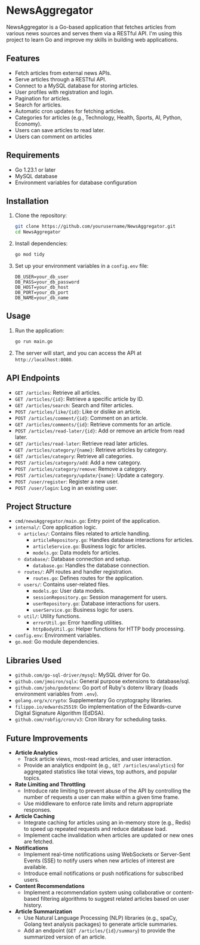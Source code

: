 # NewsAggregator

NewsAggregator is a Go-based application that fetches articles from various news sources and serves them via a RESTful
API. I'm using this project to learn Go and improve my skills in building web applications.

## Features

- Fetch articles from external news APIs.
- Serve articles through a RESTful API.
- Connect to a MySQL database for storing articles.
- User profiles with registration and login.
- Pagination for articles.
- Search for articles.
- Automatic cron updates for fetching articles.
- Categories for articles (e.g., Technology, Health, Sports, AI, Python, Economy).
- Users can save articles to read later.
- Users can comment on articles
## Requirements

- Go 1.23.1 or later
- MySQL database
- Environment variables for database configuration

## Installation

1. Clone the repository:
    ```sh
    git clone https://github.com/yourusername/NewsAggregator.git
    cd NewsAggregator
    ```

2. Install dependencies:
    ```sh
    go mod tidy
    ```

3. Set up your environment variables in a `config.env` file:
    ```env
    DB_USER=your_db_user
    DB_PASS=your_db_password
    DB_HOST=your_db_host
    DB_PORT=your_db_port
    DB_NAME=your_db_name
    ```

## Usage

1. Run the application:
    ```sh
    go run main.go
    ```

2. The server will start, and you can access the API at `http://localhost:8080`.

## API Endpoints

- `GET /articles`: Retrieve all articles.
- `GET /articles/{id}`: Retrieve a specific article by ID.
- `GET /articles/search`: Search and filter articles.
- `POST /articles/like/{id}`: Like or dislike an article.
- `POST /articles/comment/{id}`: Comment on an article.
- `GET /articles/comments/{id}`: Retrieve comments for an article.
- `POST /articles/read-later/{id}`: Add or remove an article from read later.
- `GET /articles/read-later`: Retrieve read later articles.
- `GET /articles/category/{name}`: Retrieve articles by category.
- `GET /articles/category`: Retrieve all categories.
- `POST /articles/category/add`: Add a new category.
- `POST /articles/category/remove`: Remove a category.
- `POST /articles/category/update/{name}`: Update a category.
- `POST /user/register`: Register a new user.
- `POST /user/login`: Log in an existing user.

## Project Structure

- `cmd/newsAggregator/main.go`: Entry point of the application.
- `internal/`: Core application logic.
    - `articles/`: Contains files related to article handling.
        - `articleRepository.go`: Handles database interactions for articles.
        - `articleService.go`: Business logic for articles.
        - `models.go`: Data models for articles.
    - `database/`: Database connection and setup.
        - `database.go`: Handles the database connection.
    - `routes/`: API routes and handler registration.
        - `routes.go`: Defines routes for the application.
    - `users/`: Contains user-related files.
        - `models.go`: User data models.
        - `sessionRepository.go`: Session management for users.
        - `userRepository.go`: Database interactions for users.
        - `userService.go`: Business logic for users.
    - `util/`: Utility functions.
        - `errorUtil.go`: Error handling utilities.
        - `httpBodyUtil.go`: Helper functions for HTTP body processing.
- `config.env`: Environment variables.
- `go.mod`: Go module dependencies.

## Libraries Used

- `github.com/go-sql-driver/mysql`: MySQL driver for Go.
- `github.com/jmoiron/sqlx`: General purpose extensions to database/sql.
- `github.com/joho/godotenv`: Go port of Ruby's dotenv library (loads environment variables from `.env`).
- `golang.org/x/crypto`: Supplementary Go cryptography libraries.
- `filippo.io/edwards25519`: Go implementation of the Edwards-curve Digital Signature Algorithm (EdDSA).
- `github.com/robfig/cron/v3`: Cron library for scheduling tasks.

## Future Improvements

- **Article Analytics**
    - Track article views, most-read articles, and user interaction.
    - Provide an analytics endpoint (e.g., `GET /articles/analytics`) for aggregated statistics like total views, top authors, and popular topics.
- **Rate Limiting and Throttling**
    - Introduce rate limiting to prevent abuse of the API by controlling the number of requests a user can make within a given time frame.
    - Use middleware to enforce rate limits and return appropriate responses.
- **Article Caching**
    - Integrate caching for articles using an in-memory store (e.g., Redis) to speed up repeated requests and reduce database load.
    - Implement cache invalidation when articles are updated or new ones are fetched.
- **Notifications**
    - Implement real-time notifications using WebSockets or Server-Sent Events (SSE) to notify users when new articles of interest are available.
    - Introduce email notifications or push notifications for subscribed users.
- **Content Recommendations**
    - Implement a recommendation system using collaborative or content-based filtering algorithms to suggest related articles based on user history.
- **Article Summarization**
    - Use Natural Language Processing (NLP) libraries (e.g., spaCy, Golang text analysis packages) to generate article summaries.
    - Add an endpoint (`GET /articles/{id}/summary`) to provide the summarized version of an article.